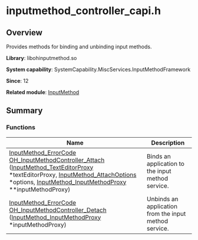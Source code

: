 # inputmethod_controller_capi.h


## Overview

Provides methods for binding and unbinding input methods.

**Library**: libohinputmethod.so

**System capability**: SystemCapability.MiscServices.InputMethodFramework

**Since**: 12

**Related module**: [InputMethod](_input_method.md)


## Summary


### Functions

| Name| Description| 
| -------- | -------- |
| [InputMethod_ErrorCode](_input_method.md#inputmethod_errorcode) [OH_InputMethodController_Attach](_input_method.md#oh_inputmethodcontroller_attach) ([InputMethod_TextEditorProxy](_input_method.md#inputmethod_texteditorproxy) \*textEditorProxy, [InputMethod_AttachOptions](_input_method.md#inputmethod_attachoptions) \*options, [InputMethod_InputMethodProxy](_input_method.md#inputmethod_inputmethodproxy) \*\*inputMethodProxy) | Binds an application to the input method service.| 
| [InputMethod_ErrorCode](_input_method.md#inputmethod_errorcode) [OH_InputMethodController_Detach](_input_method.md#oh_inputmethodcontroller_detach) ([InputMethod_InputMethodProxy](_input_method.md#inputmethod_inputmethodproxy) \*inputMethodProxy) | Unbinds an application from the input method service.| 
